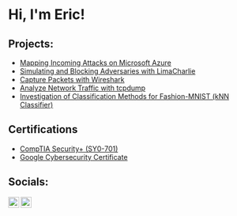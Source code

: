 # Hi, I'm Eric!

## Projects:
- [Mapping Incoming Attacks on Microsoft Azure](https://github.com/chau-eric/honeypot)
- [Simulating and Blocking Adversaries with LimaCharlie](https://github.com/chau-eric/LimaCharlie-Lab)
- [Capture Packets with Wireshark](https://github.com/chau-eric/beginner-wireshark)
- [Analyze Network Traffic with tcpdump](https://github.com/chau-eric/tcpdump-capture/tree/main)
- [Investigation of Classification Methods for Fashion-MNIST (kNN Classifier)](https://github.com/chau-eric/kNN-Investigation/tree/main)
 
## Certifications

- [CompTIA Security+ (SY0-701)](https://www.credly.com/badges/adcf327c-f8ec-41c6-a0ae-ff1200c82acd/linked_in_profile)
- [Google Cybersecurity Certificate](https://coursera.org/share/af449dd7f93a28ae2027ef0457fab040)

## Socials:

[<img align="left" alt="EricChau | LinkedIn" width="22px" src="https://cdn.jsdelivr.net/npm/simple-icons@v3/icons/linkedin.svg" />][linkedin]
[<img align="left" alt="EricChau | Instagram" width="22px" src="https://cdn.jsdelivr.net/npm/simple-icons@v3/icons/instagram.svg" />][instagram]

[instagram]: https://www.instagram.com/chau_cow/
[linkedin]: https://www.linkedin.com/in/eric-chau-18971026b/
